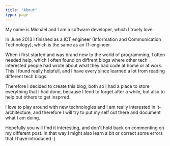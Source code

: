 ```yaml
---
title: "About"
type: page
---
```


My name is Michael and I am a software developer, which I truely love. 

In June 2013 I finished as a ICT engineer (Information and Communication Technology), which is the same as an IT-engineer.

When i first started and was brand new to the world of programming, I often needed help, which I often found on diffrent blogs where other tech interested people had wrote about what they had code at home or at work. This I found really helpfull, and I have every since learned a lot from reading different tech blogs.

Therefore I decided to create this blog, both so I had a place to store everything that I had done, because I tend to forget after a while, but also to help out others to get insprred.

I love to play around with new technologies and I am really interested in it-architecture, and therefore I will try to put my self out there and document what I am doing.

Hopefully you will find it interesting, and don't hold back on commenting on my different post. In that way I might also learn a bit or correct some errors that I have introduced :)